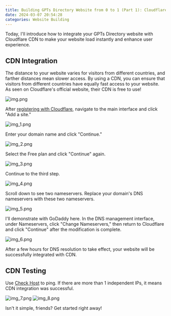 ```yaml
---
title: Building GPTs Directory Website from 0 to 1 (Part 1): Cloudflare CDN Performance Optimization
date: 2024-03-07 20:54:28
categories: Website Building
---
```


Today, I'll introduce how to integrate your GPTs Directory website with Cloudflare CDN to make your website load instantly and enhance user experience.

## CDN Integration
The distance to your website varies for visitors from different countries, and farther distances mean slower access. By using a CDN, you can ensure that visitors from different countries have equally fast access to your website. As seen on Cloudflare's official website, their CDN is free to use!

![img.png](/images/build-gpts-website-02-cloudfare-cdn/img.png)

After [registering with Cloudflare](https://dash.cloudflare.com/sign-up), navigate to the main interface and click "Add a site."

![img_1.png](/images/build-gpts-website-02-cloudfare-cdn/img_1.png)

Enter your domain name and click "Continue."

![img_2.png](/images/build-gpts-website-02-cloudfare-cdn/img_2.png)

Select the Free plan and click "Continue" again.

![img_3.png](/images/build-gpts-website-02-cloudfare-cdn/img_3.png)

Continue to the third step.

![img_4.png](/images/build-gpts-website-02-cloudfare-cdn/img_4.png)

Scroll down to see two nameservers. Replace your domain's DNS nameservers with these two nameservers.

![img_5.png](/images/build-gpts-website-02-cloudfare-cdn/img_5.png)

I'll demonstrate with GoDaddy here. In the DNS management interface, under Nameservers, click "Change Nameservers," then return to Cloudflare and click "Continue" after the modification is complete.

![img_6.png](/images/build-gpts-website-02-cloudfare-cdn/img_6.png)

After a few hours for DNS resolution to take effect, your website will be successfully integrated with CDN.

## CDN Testing
Use [Check Host](https://check-host.net/check-ping) to ping. If there are more than 1 independent IPs, it means CDN integration was successful.

![img_7.png](/images/build-gpts-website-02-cloudfare-cdn/img_7.png)
![img_8.png](/images/build-gpts-website-02-cloudfare-cdn/img_8.png)

Isn't it simple, friends? Get started right away!
